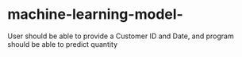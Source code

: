 # machine-learning-model-
User should be able to provide a Customer ID and Date, and program should be able to  predict quantity
